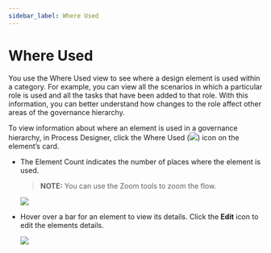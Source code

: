 ```yaml
---
sidebar_label: Where Used
---
```


# Where Used

You use the Where Used view to see where a design element is used within
a category. For example, you can view all the scenarios in which a
particular role is used and all the tasks that have been added to that
role. With this information, you can better understand how changes to
the role affect other areas of the governance hierarchy.

To view information about where an element is used in a governance
hierarchy, in Process Designer, click the Where Used
(![](Resources/Images/WhereUsedIcon.png)) icon on the element’s card.

  - The Element Count indicates the number of places where the element
    is used.
    
    >**NOTE:** You can use the Zoom tools to zoom the flow.
    
    ![](Resources/Images/WhereUsed1.png)

  - Hover over a bar for an element to view its details. Click the
    **Edit** icon to edit the elements details.
    
    ![](Resources/Images/WhereUsed2.png)
